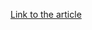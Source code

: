 [Link to the article](https://hornetsecurity.com/en/security-information/clop-clop-ta505-html-malspam-analysis/)
